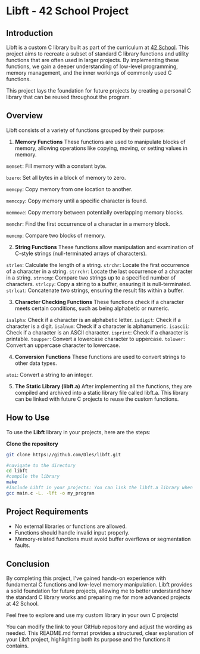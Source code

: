 # Libft - 42 School Project

## Introduction

Libft is a custom C library built as part of the curriculum at [42 School](https://www.42madrid.com/). This project aims to recreate a subset of standard C library functions and utility functions that are often used in larger projects. By implementing these functions, we gain a deeper understanding of low-level programming, memory management, and the inner workings of commonly used C functions.

This project lays the foundation for future projects by creating a personal C library that can be reused throughout the program.

## Overview

Libft consists of a variety of functions grouped by their purpose:

1. **Memory Functions**
These functions are used to manipulate blocks of memory, allowing operations like copying, moving, or setting values in memory.

`memset`: Fill memory with a constant byte.

`bzero`: Set all bytes in a block of memory to zero.

`memcpy`: Copy memory from one location to another.

`memccpy`: Copy memory until a specific character is found.

`memmove`: Copy memory between potentially overlapping memory blocks.

`memchr`: Find the first occurrence of a character in a memory block.

`memcmp`: Compare two blocks of memory.

2. **String Functions**
These functions allow manipulation and examination of C-style strings (null-terminated arrays of characters).

`strlen`: Calculate the length of a string.
`strchr`: Locate the first occurrence of a character in a string.
`strrchr`: Locate the last occurrence of a character in a string.
`strncmp`: Compare two strings up to a specified number of characters.
`strlcpy`: Copy a string to a buffer, ensuring it is null-terminated.
`strlcat`: Concatenate two strings, ensuring the result fits within a buffer.

3. **Character Checking Functions**
These functions check if a character meets certain conditions, such as being alphabetic or numeric.

`isalpha`: Check if a character is an alphabetic letter.
`isdigit`: Check if a character is a digit.
`isalnum`: Check if a character is alphanumeric.
`isascii`: Check if a character is an ASCII character.
`isprint`: Check if a character is printable.
`toupper`: Convert a lowercase character to uppercase.
`tolower`: Convert an uppercase character to lowercase.

4. **Conversion Functions**
These functions are used to convert strings to other data types.

`atoi`: Convert a string to an integer.

5. **The Static Library (libft.a)**
After implementing all the functions, they are compiled and archived into a static library file called libft.a. This library can be linked with future C projects to reuse the custom functions.

## How to Use
To use the **Libft** library in your projects, here are the steps:

**Clone the repository**

```bash
git clone https://github.com/Dles/libft.git
```
```bash
#navigate to the directory
cd libft
#compile the library
make
#Include Libft in your projects: You can link the libft.a library when compiling your projects. For example:
gcc main.c -L. -lft -o my_program
```

## Project Requirements
- No external libraries or functions are allowed.
- Functions should handle invalid input properly.
- Memory-related functions must avoid buffer overflows or segmentation faults.

## Conclusion
By completing this project, I've gained hands-on experience with fundamental C functions and low-level memory manipulation. Libft provides a solid foundation for future projects, allowing me to better understand how the standard C library works and preparing me for more advanced projects at 42 School.

Feel free to explore and use my custom library in your own C projects!

You can modify the link to your GitHub repository and adjust the wording as needed. This README.md format provides a structured, clear explanation of your Libft project, highlighting both its purpose and the functions it contains.
